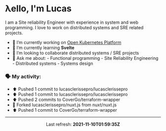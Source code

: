 # λello, I'm Lucas

I am a Site reliability Engineer with experience in system and web programming. I love to work on distributed systems and SRE related projects.

- 🔭 I’m currently working on [Open Kubernetes Platform](https://github.com/open-kubernetes-platform/okp)
- 🌱 I’m currently learning **Svelte**
- 👯 I’m looking to collaborate distributed systems / SRE projects
- 💬 Ask me about:
      - Functional programming
      - Site Reliability Engineering
      - Distributed systems
      - Systems design

### 🗣 My activity:

* ⬆️ Pushed 1 commit to lucasclerissepro/lucasclerissepro
* ⬆️ Pushed 1 commit to lucasclerissepro/lucasclerissepro
* ⬆️ Pushed 2 commits to CoverGo/terraform-wrapper
* 🍴 Forked lucasclerissepro/nuxt.js from nuxt/nuxt.js
* ⬆️ Pushed 1 commit to CoverGo/terraform-wrapper
---

<p align="center">
  Last refresh: 
  <b>2021-11-10T01:59:35Z</b>
</p>
